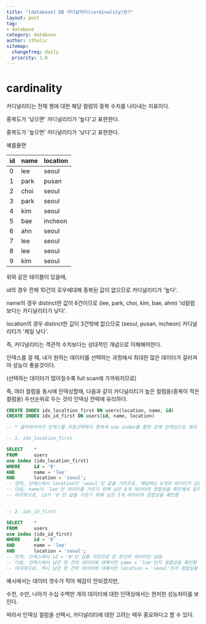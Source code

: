```yaml
---
title: "[database] DB 카디날리티(cardinality)란?"
layout: post
tag:
- database
category: database
author: itholic
sitemap:
  changefreq: daily
  priority: 1.0
---
```


# cardinality

카디널리티는 전체 행에 대한 해당 컬럼의 중복 수치를 나타내는 지표이다.

중복도가 '낮으면' 카디널리티가 '높다'고 표현한다.

중복도가 '높으면' 카디널리티가 '낮다'고 표현한다.

예를들면

|id|name|location|
|---|---|---|
|0|lee|seoul|
|1|park|pusan|
|2|choi|seoul|
|3|park|seoul|
|4|kim|seoul|
|5|bae|incheon|
|6|ahn|seoul|
|7|lee|seoul|
|8|lee|seoul|
|9|kim|seoul|

위와 같은 테이블이 있을때,

id의 경우 전체 10건의 로우에대해 중복된 값이 없으므로 카디널리티가 '높다'.

name의 경우 distinct한 값이 6건이므로 (lee, park, choi, kim, bae, ahm) 'id컬럼보다는 카디널리티가 낮다'.

location의 경우 distinct한 값이 3건밖에 없으므로 (seoul, pusan, incheon) 카디널리티가 '제일 낮다'.

즉, 카디널리티는 객관적 수치보다는 상대적인 개념으로 이해해야한다.

인덱스를 걸 때, 내가 원하는 데이터를 선택하는 과정에서 최대한 많은 데이터가 걸러져야 성능이 좋을것이다.

(선택하는 데이터가 많아질수록 full scan에 가까워지므로)

즉, 여러 컬럼을 동시에 인덱싱할때, 다음과 같이 카디널리티가 높은 컬럼을(중복이 적은 컬럼을) 우선순위로 두는 것이 인덱싱 전략에 유리하다.

```sql
CREATE INDEX idx_localtion_first ON users(location, name, id)
CREATE INDEX idx_id_first ON users(id, name, location)

-- * 옵티마이저가 인덱스를 자동선택하지 못하게 use index를 통한 강제 인덱싱으로 쿼리 테스트

-- 1. idx_location_first

SELECT    *
FROM      users
use index (idx_location_first)
WHERE     id = '0'
AND       name = 'lee'
AND       location = 'seoul';
-- 먼저, 인덱스에서 location이 'seoul'인 값을 거르므로, 해당하는 8개의 데이터가 남음
-- 다음, name이 'lee'인 데이터를 거르기 위해 남은 8개 데이터의 정합성을 확인해서 일치하는 3개 데이터가 남음
-- 마지막으로, id가 '0'인 값을 거르기 위해 남은 3개 데이터의 정합성을 확인함


-- 2. idx_id_first

SELECT    *
FROM      users
use index (idx_id_first)
WHERE     id = '0'
AND       name = 'lee'
AND       location = 'seoul';
-- 먼저, 인덱스에서 id = '0'인 값을 거르므로 단 한건의 데이터만 남음
-- 다음, 인덱스에서 남은 한 건의 데이터에 대해서만 name = 'lee'인지 정합성을 확인함
-- 마지막으로, 역시 남은 한 건의 데이터에 대해서만 location = 'seoul'인지 정합성을 확인함
```

예시에서는 데이터 갯수가 작아 체감이 안되겠지만,

수천, 수만, 나아가 수십 수백만 개의 데이터에 대한 인덱싱에서는 현저한 성능차이를 보인다.

따라서 인덱싱 컬럼을 선택시, 카디널리티에 대한 고려는 매우 중요하다고 할 수 있다.

